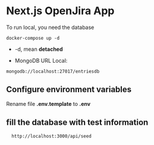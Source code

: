 # Next.js OpenJira App

To run local, you need the database
```
docker-compose up -d
```

* -d, mean __detached__

* MongoDB URL Local:
```
mongodb://localhost:27017/entriesdb
```

## Configure environment variables
Rename file __.env.template__ to __.env__

## fill the database with test information
```
  http://localhost:3000/api/seed
```
